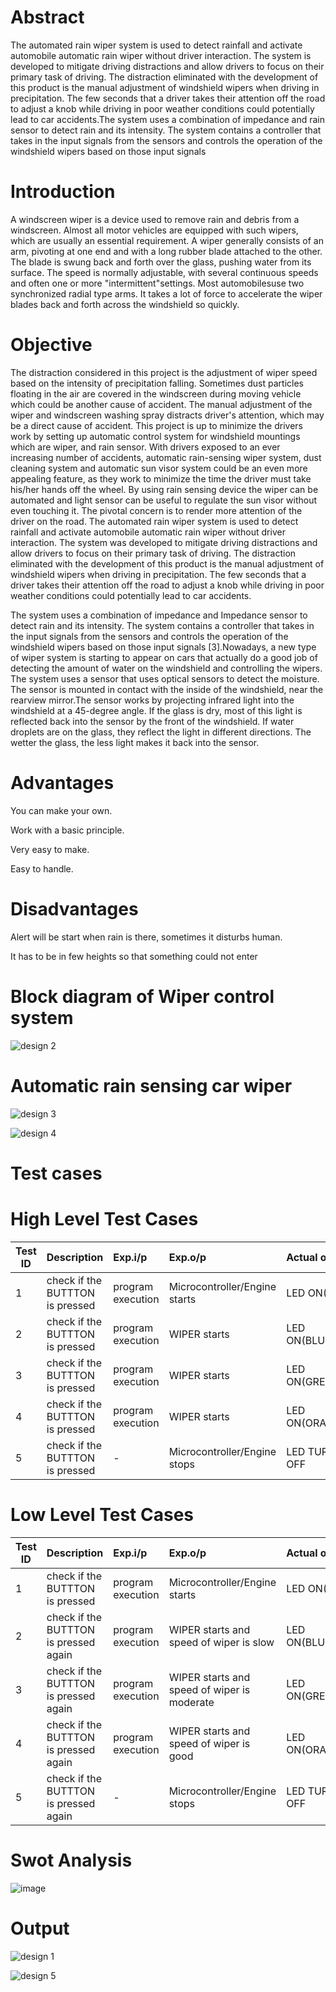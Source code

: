 # Abstract

The automated rain wiper system is used to detect rainfall and activate automobile automatic rain wiper without driver interaction. The system is developed to mitigate driving distractions and allow drivers to focus on their primary task of driving. The distraction eliminated with the development of this product is the manual adjustment of windshield wipers when driving in precipitation. The few seconds that a driver takes their attention off the road to adjust a knob while driving in poor weather conditions could potentially lead to car accidents.The system uses a combination of impedance and rain sensor to detect rain and its intensity. The system contains a controller that takes in the input signals from the sensors and controls the operation of the windshield wipers based on those input signals


# Introduction

A windscreen wiper is a device used to remove rain and debris from a windscreen. Almost all motor vehicles are equipped with such wipers, which are usually an essential requirement. A wiper generally consists of an arm, pivoting at one end and with a long rubber blade attached to the other. The blade is swung back and forth over the glass, pushing water from its surface. The speed is normally adjustable, with several continuous speeds and often one or more "intermittent"settings. Most automobilesuse two synchronized radial type arms. It takes a lot of force to accelerate the wiper blades back and forth across the windshield so quickly.


# Objective
The distraction considered in this project is the adjustment of wiper speed based on the intensity of precipitation falling. Sometimes dust particles floating in the air are covered in the windscreen during moving vehicle which could be another cause of accident. The manual adjustment of the wiper and windscreen washing spray distracts driver's attention, which may be a direct cause of accident. This project is up to minimize the drivers work by setting up automatic control system for windshield mountings which are wiper, and rain sensor. With drivers exposed to an ever increasing number of accidents, automatic rain-sensing wiper system, dust cleaning system and automatic sun visor system could be an even more appealing feature, as they work to minimize the time the driver must take his/her hands off the wheel. By using rain sensing device the wiper can be automated and light sensor can be useful to regulate the sun visor without even touching it. The pivotal concern is to render more attention of the driver on the road. The automated rain wiper system is used to detect rainfall and activate automobile automatic rain wiper without driver interaction. The system was developed to mitigate driving distractions and allow drivers to focus on their primary task of driving. The distraction eliminated with the development of this product is the manual adjustment of windshield wipers when driving in precipitation. The few seconds that a driver takes their attention off the road to adjust a knob while driving in poor weather conditions could potentially lead to car accidents.

The system uses a combination of impedance and Impedance sensor to detect rain and its intensity. The system contains a controller that takes in the input signals from the sensors and controls the operation of the windshield wipers based on those input signals [3].Nowadays, a new type of wiper system is starting to appear on cars that actually do a good job of detecting the amount of water on the windshield and controlling the wipers. The system uses a sensor that uses optical sensors to detect the moisture. The sensor is mounted in contact with the inside of the windshield, near the rearview mirror.The sensor works by projecting infrared light into the windshield at a 45-degree angle. If the glass is dry, most of this light is reflected back into the sensor by the front of the windshield. If water droplets are on the glass, they reflect the light in different directions. The wetter the glass, the less light makes it back into the sensor.



# Advantages
You can make your own.

Work with a basic principle.

Very easy to make.

Easy to handle.



# Disadvantages
Alert will be start when rain is there, sometimes it disturbs human.

It has to be in few heights so that something could not enter

# Block diagram of Wiper control system

![design 2](https://user-images.githubusercontent.com/101311812/168439417-85bd0c90-2096-4c27-af65-adaed8b020e3.jpeg)


# Automatic rain sensing car wiper

![design 3](https://user-images.githubusercontent.com/101311812/168439471-87c2fe25-2102-48d2-9cb4-3dd2ef137106.jpeg)


![design 4](https://user-images.githubusercontent.com/101311812/168439510-63a74f57-a1a7-47c5-a4f6-8138aeb645a8.jpeg)


# Test cases


# High Level Test Cases

| Test ID |	Description |	Exp.i/p |	Exp.o/p |	Actual o/p |	STATUS |
| --------| :-----------| :-------| :-------| :----------| :-------|
| 1 |	check if the BUTTTON is pressed |	program execution |	Microcontroller/Engine starts |	LED ON(RED)	    | PASS |
| 2 |	check if the BUTTTON is pressed |	program execution |	WIPER starts                  |	LED ON(BLUE)	  | PASS |
| 3 |	check if the BUTTTON is pressed |	program execution |	WIPER starts                  |	LED ON(GREEN)   |	PASS | 
| 4 |	check if the BUTTTON is pressed |	program execution	| WIPER starts	                | LED ON(ORANGE)  |	PASS |
| 5 |	check if the BUTTTON is pressed |	     -            | Microcontroller/Engine stops  | LED TURNED OFF  |	PASS |


# Low Level Test Cases

|Test ID |	Description |	Exp.i/p |	Exp.o/p |	Actual o/p |	STATUS |
| -------| :------------| :-------| :-------| :----------| :-------|
| 1 |	check if the BUTTTON is pressed       |	program execution  |	Microcontroller/Engine starts	               |  LED ON(RED)    |	PASS |
| 2 |	check if the BUTTTON is pressed again | program execution  |	WIPER starts and speed of wiper is slow	     |  LED ON(BLUE)	 |  PASS |
| 3 |	check if the BUTTTON is pressed again	| program execution  |	WIPER starts and speed of wiper is moderate  |	LED ON(GREEN)  |	PASS |
| 4 |	check if the BUTTTON is pressed again |	program execution  |	WIPER starts and speed of wiper is good      |	LED ON(ORANGE) |	PASS |
| 5 |	check if the BUTTTON is pressed again	|   -	               |Microcontroller/Engine stops	                 |  LED TURNED OFF  | PASS |


# Swot Analysis

![image](https://user-images.githubusercontent.com/101239044/168435202-68122941-ebd5-4d7c-a55a-cea1913f4c58.png)


# Output

![design 1](https://user-images.githubusercontent.com/101311812/168440064-0862db9f-1bff-4725-9bb9-b5867d718c17.jpeg)


![design 5](https://user-images.githubusercontent.com/101311812/168440078-653a194a-1c83-4353-9483-14a66f1b1cb2.jpeg)





